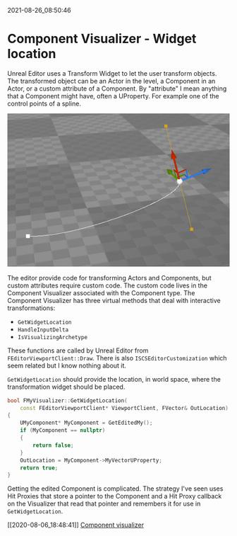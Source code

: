 2021-08-26_08:50:46

# Component Visualizer - Widget location

Unreal Editor uses a Transform Widget to let the user transform objects.
The transformed object can be an Actor in the level, a Component in an Actor, or a custom attribute of a Component.
By "attribute" I mean anything that a Component might have, often a UProperty.
For example one of the control points of a spline.

![A transformation widget on a spline control point](Images/ComponentVisualiser_WidgetLocation_example.png)

The editor provide code for transforming Actors and Components, but custom attributes require custom code.
The custom code lives in the Component Visualizer associated with the Component type.
The Component Visualizer has three virtual methods that deal with interactive transformations:
- `GetWidgetLocation`
- `HandleInputDelta`
- `IsVisualizingArchetype`

These functions are called by Unreal Editor from `FEditorViewportClient::Draw`.
There is also `ISCSEditorCustomization` which seem related but I know nothing about it.

`GetWidgetLocation` should provide the location, in world space, where the transformation widget should be placed.

```cpp
bool FMyVisualizer::GetWidgetLocation(
	const FEditorViewportClient* ViewportClient, FVector& OutLocation) const
{
    UMyComponent* MyComponent = GetEditedMy();
    if (MyComponent == nullptr)
    {
        return false;
    }
    OutLocation = MyComponent->MyVectorUProperty;
    return true;
}
```

Getting the edited Component is complicated.
The strategy I've seen uses Hit Proxies that store a pointer to the Component and a Hit Proxy callback on the Visualizer that read that pointer and remembers it for use in `GetWidgetLocation`.

[[2020-08-06_18:48:41]] [Component visualizer](./Component%20visualizer.md)  